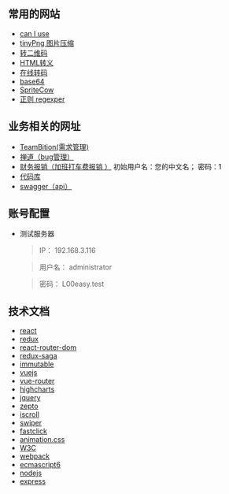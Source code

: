 ## 常用的网站
   * [can I use](http://caniuse.com/)
   * [tinyPng 图片压缩](https://tinypng.com/) 
   * [转二维码](https://cli.im/)
   * [HTML转义](http://tool.oschina.net/commons?type=2)
   * [在线转码](http://tool.oschina.net/encode)
   * [base64](http://base64.xpcha.com/)
   * [SpriteCow](http://www.spritecow.com/)
   * [正则 regexper](https://regexper.com/)

## 业务相关的网址
   * [TeamBition(需求管理)](https://www.teambition.com/organization/583505f7302f849b30bde06f/projects)
   * [禅道（bug管理）](http://192.168.3.172/zentao/user-login-L3plbnRhby9idWctYnJvd3NlLmh0bWw=.html)
   * [财务报销（加班打车费报销 ）](http://101.95.104.54:8888/Login/Login.aspx) 初始用户名：您的中文名； 密码：1
   * [代码库](http://code.aihuishou.com/)
   * [swagger（api）](http://open.aihuishou.com/doc/swagger/)

## 账号配置
   * 测试服务器
       > IP：          192.168.3.116
       
       > 用户名：      administrator
       
       > 密码：        L00easy.test
       
## 技术文档
   * [react](https://facebook.github.io/react/)
   * [redux](http://redux.js.org/)
   * [react-router-dom]()
   * [redux-saga]()
   * [immutable]()
   * [vuejs]()
   * [vue-router]()
   * [highcharts]()
   * [jquery]()
   * [zepto]()
   * [iscroll]()
   * [swiper]()
   * [fastclick]()
   * [animation.css]()
   * [W3C]()
   * [webpack]()
   * [ecmascript6]()
   * [nodejs]()
   * [express]()